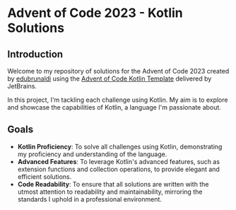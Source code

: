 # Advent of Code 2023 - Kotlin Solutions

## Introduction
Welcome to my repository of solutions for the Advent of Code 2023  created by [edubrunaldi][github] using the [Advent of Code Kotlin Template][template] delivered by JetBrains. 

In this project, I'm tackling each challenge using Kotlin. My aim is to explore and showcase the capabilities of Kotlin, a language I'm passionate about.

## Goals
- **Kotlin Proficiency**: To solve all challenges using Kotlin, demonstrating my proficiency and understanding of the language.
- **Advanced Features**: To leverage Kotlin's advanced features, such as extension functions and collection operations, to provide elegant and efficient solutions.
- **Code Readability**: To ensure that all solutions are written with the utmost attention to readability and maintainability, mirroring the standards I uphold in a professional environment.


[^aoc]:
    [Advent of Code][aoc] – An annual event of Christmas-oriented programming challenges started December 2015.
    Every year since then, beginning on the first day of December, a programming puzzle is published every day for twenty-five days.
    You can solve the puzzle and provide an answer using the language of your choice.

[aoc]: https://adventofcode.com
[docs]: https://kotlinlang.org/docs/home.html
[github]: https://github.com/edubrunaldi
[issues]: https://github.com/kotlin-hands-on/advent-of-code-kotlin-template/issues
[kotlin]: https://kotlinlang.org
[slack]: https://surveys.jetbrains.com/s3/kotlin-slack-sign-up
[template]: https://github.com/kotlin-hands-on/advent-of-code-kotlin-template
